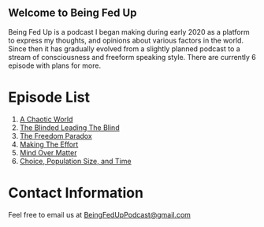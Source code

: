 ## Welcome to Being Fed Up

Being Fed Up is a podcast I began making during early 2020 as a platform to express my thoughts, and opinions about various factors in the world. Since then it has gradually evolved from a slightly planned podcast to a stream of consciousness and freeform speaking style. There are currently 6 episode with plans for more.

# Episode List
1. [A Chaotic World](https://anchor.fm/beingfedup/episodes/A-Chaotic-World-ebeslc)
2. [The Blinded Leading The Blind](https://anchor.fm/beingfedup/episodes/The-Blinded-Leading-The-Blind-ebflnl)
3. [The Freedom Paradox](https://anchor.fm/beingfedup/episodes/The-Freedom-Paradox-ebi844)
4. [Making The Effort](https://anchor.fm/beingfedup/episodes/Making-The-Effort-ebout4)
5. [Mind Over Matter](https://anchor.fm/beingfedup/episodes/Mind-Over-Matter-or-Mind-over-Mind-ebrles)
6. [Choice, Population Size, and Time](https://anchor.fm/beingfedup/episodes/Choice--Population-Size--and-Time-ecsn10)

# Contact Information
 Feel free to email us at BeingFedUpPodcast@gmail.com
